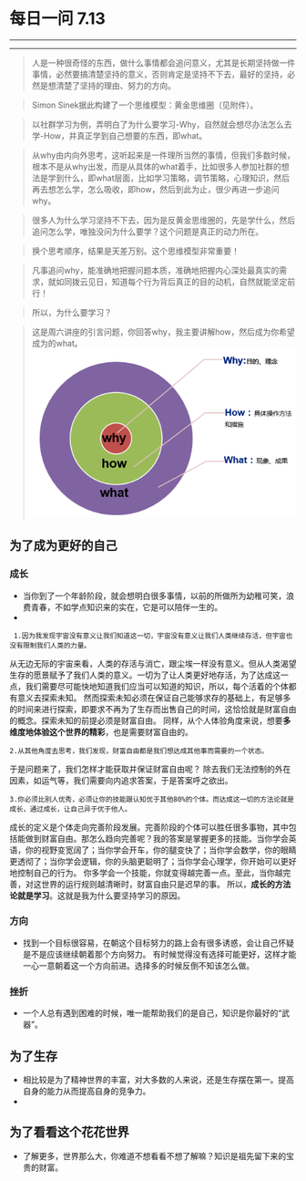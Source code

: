 # 每日一问 7.13 # 

---
<!-- toc -->
---
>人是一种很奇怪的东西，做什么事情都会追问意义，尤其是长期坚持做一件事情，必然要搞清楚坚持的意义，否则肯定是坚持不下去，最好的坚持，必然是想清楚了坚持的理由、努力的方向。

>Simon Sinek据此构建了一个思维模型：黄金思维圈（见附件）。 

>以社群学习为例，弄明白了为什么要学习-Why，自然就会想尽办法怎么去学-How，并真正学到自己想要的东西，即what。

>从why由内向外思考，这听起来是一件理所当然的事情，但我们多数时候，根本不是从why出发，而是从具体的what着手，比如很多人参加社群的想法是学到什么，即what层面，比如学习策略，调节策略，心理知识，然后再去想怎么学，怎么吸收，即how，然后到此为止，很少再进一步追问why。

>很多人为什么学习坚持不下去，因为是反黄金思维圈的，先是学什么，然后追问怎么学，唯独没问为什么要学？这个问题是真正的动力所在。

>换个思考顺序，结果是天差万别。这个思维模型非常重要！

>凡事追问why，能准确地把握问题本质，准确地把握内心深处最真实的需求，就如同拨云见日，知道每个行为背后真正的目的动机，自然就能坚定前行！

>所以，为什么要学习？

>这是周六讲座的引言问题，你回答why，我主要讲解how，然后成为你希望成为的what。
![](/assets/0afb9cee428b26a297226428838eb882fafb92fd1d188077adb6d5c9e2134b78.png)


## 为了成为更好的自己
### 成长
- 当你到了一个年龄阶段，就会想明白很多事情，以前的所做所为幼稚可笑，浪费青春，不如学点知识来的实在，它是可以陪伴一生的。
-   
   
     1.因为我发现宇宙没有意义让我们知道这一切，宇宙没有意义让我们人类继续存活，但宇宙也没有限制我们人类的力量。
从无边无际的宇宙来看，人类的存活与消亡，跟尘埃一样没有意义。但从人类渴望生存的愿景赋予了我们人类的意义。一切为了让人类更好地存活，为了达成这一点，我们需要尽可能快地知道我们应当可以知道的知识，所以，每个活着的个体都有意义去探索未知。
然而探索未知必须在保证自己能够求存的基础上，有足够多的时间来进行探索，即要求不再为了生存而出售自己的时间，这恰恰就是财富自由的概念。探索未知的前提必须是财富自由。
同样，从个人体验角度来说，想要**多维度地体验这个世界的精彩**，也是需要财富自由的。

    2.从其他角度去思考，我们发现，财富自由都是我们想达成其他事而需要的一个状态。
于是问题来了，我们怎样才能获取并保证财富自由呢？
除去我们无法控制的外在因素，如运气等，我们需要向内追求答案，于是答案呼之欲出。 

    3.你必须比别人优秀，必须让你的技能跟认知优于其他80%的个体。而达成这一切的方法论就是成长，通过成长，让自己异于优于他人。
成长的定义是个体走向完善阶段发展。完善阶段的个体可以胜任很多事物，其中包括能做到财富自由。那怎么趋向完善呢？我的答案是掌握更多的技能。当你学会英语，你的视野变宽阔了；当你学会开车，你的腿变快了；当你学会数学，你的眼睛更透彻了；当你学会逻辑，你的头脑更聪明了；当你学会心理学，你开始可以更好地控制自己的行为。
你多学会一个技能，你就变得越完善一点。至此，当你越完善，对这世界的运行规则越清晰时，财富自由只是迟早的事。
所以，**成长的方法论就是学习**。这就是我为什么要坚持学习的原因。

### 方向
-   找到一个目标很容易，在朝这个目标努力的路上会有很多诱惑，会让自己怀疑是不是应该继续朝着那个方向努力。
有时候觉得没有选择可能更好，这样才能一心一意朝着这一个方向前进。选择多的时候反倒不知该怎么做。

### 挫折
- 一个人总有遇到困难的时候，唯一能帮助我们的是自己，知识是你最好的“武器”。

## 为了生存
- 相比较是为了精神世界的丰富，对大多数的人来说，还是生存摆在第一。提高自身的能力从而提高自身的竞争力。
- 

## 为了看看这个花花世界
- 了解更多，世界那么大，你难道不想看看不想了解嘛？知识是祖先留下来的宝贵的财富。




















